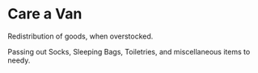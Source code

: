 # Care a Van

Redistribution of goods, when overstocked.

Passing out Socks, Sleeping Bags, Toiletries, and miscellaneous items to needy.
